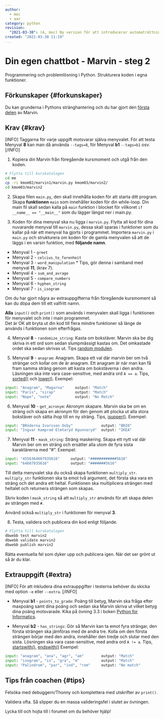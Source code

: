 ```yaml
---
author:
  - moc
  - aar
category: python
revision:
  "2021-03-30": (A, moc) Ny version för att introducerar automaträttning.
created: "2021-03-30 11:19"
...
```

Din egen chattbot - Marvin - steg 2
==================================

Programmering och problemlösning i Python. Strukturera koden i egna funktioner.

<!--more-->


<!-- Introduktion {#intro}
-----------------------

-->


Förkunskaper {#forkunskaper}
-----------------------

Du kan grunderna i Pythons stränghantering och du har gjort den [första delen](uppgift/din-egen-chattbot-marvin-steg-1-v3) av Marvin.



Krav {#krav}
-----------------------
[INFO]
Taggarna för varje uppgift motsvarar själva menyvalet. För att testa Menyval **8** kan man då använda `--tags=8`, för Menyval **b1** `--tags=b1` osv.
[/INFO]


1. Kopiera din Marvin från föregående kursmoment och utgå från den koden.

```bash
# Flytta till kurskatalogen
cd me
cp -ri kmom02/marvin1/marvin.py kmom03/marvin2/
cd kmom03/marvin2
```

2. Skapa filen `main.py`, den skall innehålla koden för att starta ditt program. Skapa **funktionen** `main` som innehåller koden för din while-loop. Din main fil skall sedan kalla på `main` funktion i blocket för villkoret `if __name__ == "__main__"` som du lägger längst ner i main.py.

3. Koden för dina menyval ska nu ligga i `marvin.py`. Flytta all kod för dina nuvarande menyval till `marvin.py`, dessa skall sparas i funktioner som du kallar på när ett menyval ha gjorts i programmet. Importera `marvin.py` i `main.py` och strukturera om koden för de gamla menyvalen så att de läggs i en varsin funktion, med **följande namn**.
  * Menyval 1 - `greet`
  * Menyval 2 - `celcius_to_farenheit`
  * Menyval 3 - `word_manipulation` * Tips, gör denna i samband med menyval **11**, (krav 7).
  * Menyval 4 - `sum_and_avrage`
  * Menyval 5 - `compare_numbers`
  * Menyval 6 - `hyphen_string`
  * Menyval 7 - `is_isogram`

Om du har gjort några av extrauppgifterna från föregående kursmoment så kan du döpa dem till ett valfritt namn.

**Alla** `input()` och `print()` som används i menyvalen skall ligga i funktionen för menyvalet och inte i main programmet.  
Det är OK att bryta ut din kod till flera mindre funktioner så länge de används i funktionen som efterfrågas.

4. Menyval **8** - `randomize_string`: Kasta om bokstäver. Marvin ska be dig skriva in ett ord som sedan slumpmässigt kastas om. Det omkastade ordet ska sedan skrivas ut. Tips [random modulen](https://docs.python.org/3.8/library/random.html).

5. Menyval **9** - `anagram`: Anagram. Skapa ett val där marvin ber om två strängar och kollar om de är anagram. Ett anagram är när man kan få fram samma sträng genom att kasta om bokstäverna i den andra. Läsningen ska inte vara case-sensitive, med andra ord `A == a`. Tips, [sorted()](https://docs.python.org/3/howto/sorting.html) och [lower()](https://docs.python.org/3/library/stdtypes.html#str.lower). Exempel:
```python
input: "Anagram", "Magarna"     output: "Match"
input: "Paris", "sirap"         output: "Match"
input: "Nope", "note"           output: "No Match"
```

6. Menyval **10** - `get_acronym`: Akronym skapare. Marvin ska be om en sträng och skapa en akronym för den genom att plocka ut alla stora bokstäver och sätta ihop till en ny sträng. Tips, [isupper()](https://docs.python.org/3/library/stdtypes.html#str.isupper). Exempel:
```python
input: "BRöderna Ivarsson Osby"             output: "BRIO"
input: "Ingvar Kamprad Elmtaryd Agunnaryd"  output: "IKEA"
```

7. Menyval **11** - `mask_string`: Sträng maskering. Skapa ett nytt val där Marvin ber om en sträng och ersätter alla utom de fyra sista karaktärerna med “#”. Exempel:
```python
input: "4556364607935616"     output: "############5616"
input: "64607935616"          output: "#######5616"
```

Till detta menyvalet ska du också skapa funktionen `multiply_str`. `multiply_str` funktionen ska ta emot två argument, det första ska vara en sträng och det andra ett heltal. Funktionen ska multiplicera strängen med heltalet och returnera strängen som skapas.

Skriv koden i `mask_string` så att `multiply_str` används för att skapa delen av strängen med `#`.

Använd också `multiply_str` i funktionen för menyval **3**.



8. Testa, validera och publicera din kod enligt följande.

```bash
# Flytta till kurskatalogen
dbwebb test marvin2
dbwebb validate marvin2
dbwebb publish marvin2
```

Rätta eventuella fel som dyker upp och publicera igen. När det ser grönt ut så är du klar.



Extrauppgift {#extra}
-----------------------
[INFO]
För att inkludera dina extrauppgifter i testerna behöver du skicka med option `-e` eller `--extra`.
[/INFO]


* Menyval **b1** - `points_to_grade`: Poäng till betyg, Marvin ska fråga efter maxpoäng samt dina poäng och sedan ska Marvin skriva ut vilket betyg dina poäng motsvarade. Kika på övning 3.3 i boken [Python for Informatics](kunskap/boken-python-for-informatics-exploring-information).

* Menyval **b2** - `has_strings`: Gör så Marvin kan ta emot fyra strängar, den första strängen ska jämföras med de andra tre. Kolla om den första strängen börjar med den andra, innehåller den tredje och slutar med den sista. Lösningen ska vara case-sensitive, med andra ord `A != a`. Tips, [startswith()](https://docs.python.org/3/library/stdtypes.html#str.startswith), [endswith()](https://docs.python.org/3/library/stdtypes.html#str.endswith) Exempel:
```python
input: "anagram", "ana", "agr", "am"        output: "Match"
input: "isogram", "is", "gra", "m"          output: "Match"
input: "Palindrom", "par", "ind", "rom"     output: "No match"
```


Tips från coachen {#tips}
-----------------------

Felsöka med debuggern/Thonny och komplettera med utskrifter av `print()`.

Validera ofta. Så slipper du en massa valideringsfel i slutet av övningen.

Lycka till och hojta till i forumet om du behöver hjälp!
